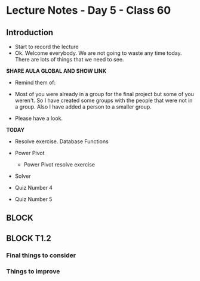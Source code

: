 
# Lecture Notes - Day 5 - Class 60

## Introduction

* Start to record the lecture
* Ok. Welcome everybody. We are not going to waste any time today. There are lots of things that we need to see.

**SHARE AULA GLOBAL AND SHOW LINK**

* Remind them of:

* Most of you were already in a group for the final project but some of you weren't. So I have created some groups with the people that were not in a group. Also I have added a person to a smaller group.

* Please have a look.

**TODAY**

* Resolve exercise. Database Functions
* Power Pivot
  * Power Pivot resolve exercise
* Solver

* Quiz Number 4
* Quiz Number 5

## BLOCK

## BLOCK T1.2

### Final things to consider

### Things to improve
